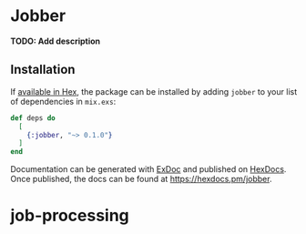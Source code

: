 # Jobber

**TODO: Add description**

## Installation

If [available in Hex](https://hex.pm/docs/publish), the package can be installed
by adding `jobber` to your list of dependencies in `mix.exs`:

```elixir
def deps do
  [
    {:jobber, "~> 0.1.0"}
  ]
end
```

Documentation can be generated with [ExDoc](https://github.com/elixir-lang/ex_doc)
and published on [HexDocs](https://hexdocs.pm). Once published, the docs can
be found at <https://hexdocs.pm/jobber>.

# job-processing
